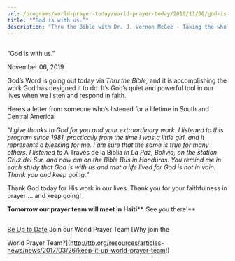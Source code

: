 ```yaml
---
url: /programs/world-prayer-today/world-prayer-today/2019/11/06/god-is-with-us-
title: "“God is with us.”"
description: "Thru the Bible with Dr. J. Vernon McGee - Taking the whole Word to the whole world"
---
```







## 
 “God is with us.”


November 06, 2019




God’s Word is going out today via *Thru the Bible,* and it is accomplishing the work God has designed it to do. It’s God’s quiet and powerful tool in our lives when we listen and respond in faith. 


Here’s a letter from someone who’s listened for a lifetime in South and Central America: 


*“I give thanks to God for you and your extraordinary work. I listened to this program since 1981, practically from the time I was a little girl, and it represents a blessing for me. I am sure that the same is true for many others. I listened to* A Través de la Biblia *in La Paz, Bolivia, on the station Cruz del Sur, and now am on the Bible Bus in Honduras. You remind me in each study that God is with us and that a life lived for God is not in vain. Thank you and keep going.”*


Thank God today for His work in our lives. Thank you for your faithfulness in prayer … and keep going!   


**Tomorrow our prayer team will meet in** **Haiti****. See you there!** 







## 




[Be Up to Date](http://feeds.feedburner.com/WorldPrayerToday "World Prayer Today RSS Feed")
Join our World Prayer Team
[Why join the  

World Prayer Team?](http://ttb.org/resources/articles-news/news/2017/03/26/keep-it-up-world-prayer-team!)




